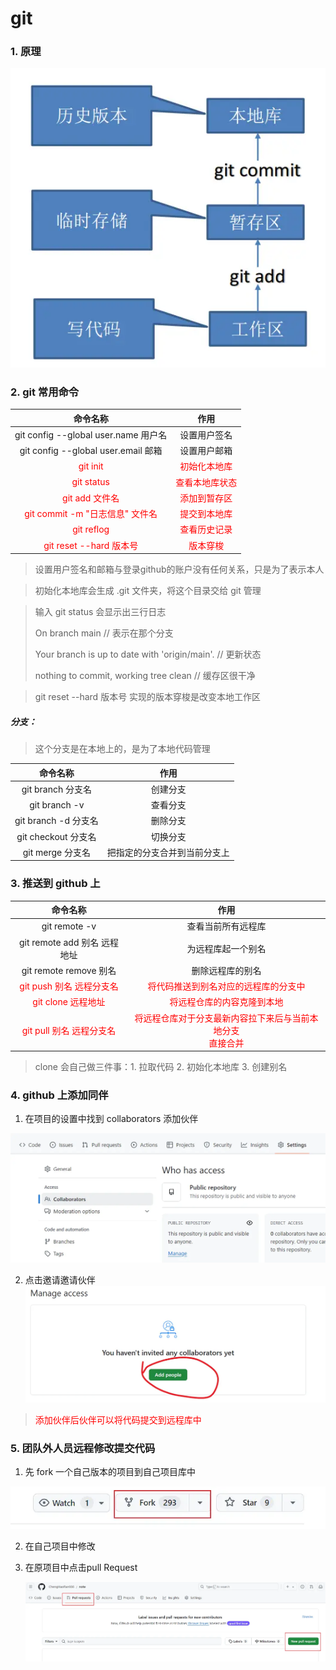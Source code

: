 # git

### 1. 原理

![image](https://github.com/ChengHaoRan666/picx-images-hosting/raw/master/image.m0nuhrqi.webp)



### 2. git 常用命令

|                         命令名称                         |                  作用                   |
| :------------------------------------------------------: | :-------------------------------------: |
|           git config --global user.name 用户名           |              设置用户签名               |
|           git config --global user.email 邮箱            |              设置用户邮箱               |
|            <font color="red">git init</font>             |  <font color="red">初始化本地库</font>  |
|           <font color="red">git status</font>            | <font color="red">查看本地库状态</font> |
|         <font color="red">git add 文件名</font>          |  <font color="red">添加到暂存区</font>  |
| <font color="red">git commit -m "日志信息" 文件名</font> |  <font color="red">提交到本地库</font>  |
|           <font color="red">git reflog</font>            |  <font color="red">查看历史记录</font>  |
|     <font color="red">git reset --hard 版本号</font>     |    <font color="red">版本穿梭</font>    |

> 设置用户签名和邮箱与登录github的账户没有任何关系，只是为了表示本人

> 初始化本地库会生成 .git 文件夹，将这个目录交给 git 管理

> 输入 git status 会显示出三行日志
>
> On branch main // 表示在那个分支
>
> Your branch is up to date with 'origin/main'. // 更新状态
>
> nothing to commit, working tree clean // 缓存区很干净

> git reset --hard 版本号 实现的版本穿梭是改变本地工作区



##### 分支：

> 这个分支是在本地上的，是为了本地代码管理

|     **命令名称**     |           **作用**           |
| :------------------: | :--------------------------: |
|  git branch 分支名   |           创建分支           |
|    git branch -v     |           查看分支           |
| git branch -d 分支名 |           删除分支           |
| git checkout 分支名  |           切换分支           |
|   git merge 分支名   | 把指定的分支合并到当前分支上 |



### 3. 推送到 github 上

|                     命令名称                      |                             作用                             |
| :-----------------------------------------------: | :----------------------------------------------------------: |
|                   git remote -v                   |                      查看当前所有远程库                      |
|           git remote add 别名 远程地址            |                      为远程库起一个别名                      |
|              git remote remove 别名               |                       删除远程库的别名                       |
| <font color="red">git push 别名 远程分支名</font> | <font color="red">将代码推送到别名对应的远程库的分支中</font> |
|    <font color="red">git clone 远程地址</font>    |     <font color="red">将远程仓库的内容克隆到本地</font>      |
| <font color="red">git pull 别名 远程分支名</font> | <font color="red">将远程仓库对于分支最新内容拉下来后与当前本地分支<br />直接合并</font> |

> clone 会自己做三件事：1. 拉取代码  2. 初始化本地库  3. 创建别名



### 4. github 上添加同伴

1. 在项目的设置中找到 collaborators 添加伙伴

![image](https://github.com/ChengHaoRan666/picx-images-hosting/raw/master/image.5j454pkztw.webp)

2. 点击邀请邀请伙伴
 ![image](https://github.com/ChengHaoRan666/picx-images-hosting/raw/master/image.7zqdjmt99s.webp)

> <font color="red">添加伙伴后伙伴可以将代码提交到远程库中</font>



### 5. 团队外人员远程修改提交代码

1. 先 fork 一个自己版本的项目到自己项目库中

![image](https://github.com/ChengHaoRan666/picx-images-hosting/raw/master/image.9kg4j42nbw.webp)

2. 在自己项目中修改

3. 在原项目中点击pull Request 

    ![image](https://github.com/ChengHaoRan666/picx-images-hosting/raw/master/image.58hbbkmgti.webp)

